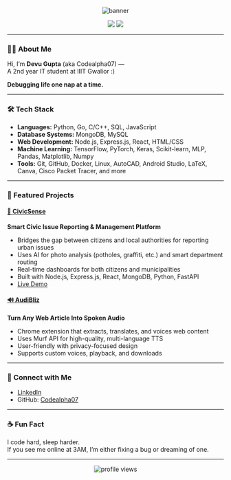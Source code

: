 <!-- Profile Banner (optional) -->
<p align="center">
  <img src="https://capsule-render.vercel.app/api?type=waving&color=gradient&height=180&section=header&text=Codealpha07&fontSize=40&fontAlignY=35&desc=Debugging%20life%20one%20nap%20at%20a%20time&descSize=24" alt="banner"/>
</p>

<p align="center">
  <img src="https://img.shields.io/badge/Sleeper-Pro-critical" />
  <a href="https://www.linkedin.com/in/devugupta/"><img src="https://img.shields.io/badge/LinkedIn-devugupta-blue?logo=linkedin" /></a>
</p>

---

### 🧑‍💻 About Me

Hi, I’m **Devu Gupta** (aka Codealpha07) —  
A 2nd year IT student at IIIT Gwalior :)

**Debugging life one nap at a time.**

---

### 🛠️ Tech Stack

- **Languages:** Python, Go, C/C++, SQL, JavaScript
- **Database Systems:** MongoDB, MySQL
- **Web Development:** Node.js, Express.js, React, HTML/CSS
- **Machine Learning:** TensorFlow, PyTorch, Keras, Scikit-learn, MLP, Pandas, Matplotlib, Numpy
- **Tools:** Git, GitHub, Docker, Linux, AutoCAD, Android Studio, LaTeX, Canva, Cisco Packet Tracer, and more

---

### 🚀 Featured Projects

#### [🌆 CivicSense](https://github.com/Codealpha07/civicsense)
**Smart Civic Issue Reporting & Management Platform**

- Bridges the gap between citizens and local authorities for reporting urban issues
- Uses AI for photo analysis (potholes, graffiti, etc.) and smart department routing
- Real-time dashboards for both citizens and municipalities
- Built with Node.js, Express.js, React, MongoDB, Python, FastAPI
- [Live Demo](https://civicsense-4861.onrender.com/)

#### [🔊 AudiBliz](https://github.com/Codealpha07/AudiBliz)
**Turn Any Web Article Into Spoken Audio**

- Chrome extension that extracts, translates, and voices web content
- Uses Murf API for high-quality, multi-language TTS
- User-friendly with privacy-focused design
- Supports custom voices, playback, and downloads

---

### 🔗 Connect with Me

- [LinkedIn](https://www.linkedin.com/in/devugupta/)
- GitHub: [Codealpha07](https://github.com/Codealpha07/)

---

### ☕ Fun Fact

I code hard, sleep harder.  
If you see me online at 3AM, I’m either fixing a bug or dreaming of one.

---

<p align="center">
  <img src="https://komarev.com/ghpvc/?username=Codealpha07&style=flat-square&color=blue" alt="profile views"/>
</p>

